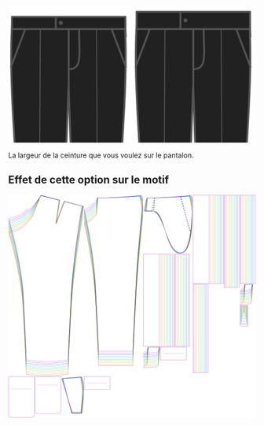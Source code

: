 ![Largeur de ceinture](waistbandwidth.svg)

La largeur de la ceinture que vous voulez sur le pantalon.


## Effet de cette option sur le motif
![Cette image montre l'effet de cette option en superposant plusieurs variantes qui ont une valeur différente pour cette option](theo_waistbandwidth_sample.svg "Effet de cette option sur le motif")